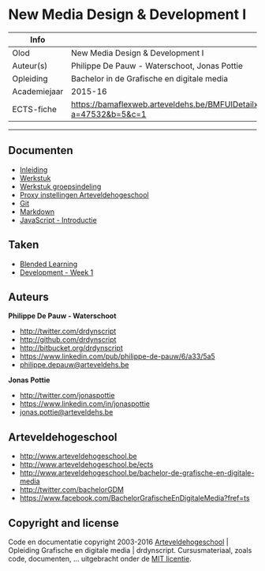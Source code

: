 New Media Design & Development I
================================

|Info|  |
|----|---|
|Olod|New Media Design & Development I|
|Auteur(s)|Philippe De Pauw - Waterschoot, Jonas Pottie|
|Opleiding|Bachelor in de Grafische en digitale media|
|Academiejaar|2015-16|
|ECTS-fiche|https://bamaflexweb.arteveldehs.be/BMFUIDetailxOLOD.aspx?a=47532&b=5&c=1|

***

Documenten
----------

* [Inleiding](docs/inleiding.md)
* [Werkstuk](docs/werkstuk.md)
* [Werkstuk groepsindeling](docs/werkstuk_groepsindeling.md)
* [Proxy instellingen Arteveldehogeschool](docs/proxysettings.md)
* [Git](docs/git.md)
* [Markdown](docs/markdown.md)
* [JavaScript - Introductie](docs/js_introduction.md)

Taken
-----
* [Blended Learning](tasks/blended_learning.md) 
* [Development - Week 1](tasks/week1.md) 

Auteurs
--------

**Philippe De Pauw - Waterschoot**

* <http://twitter.com/drdynscript>
* <http://github.com/drdynscript>
* <http://bitbucket.org/drdynscript>
* <https://www.linkedin.com/pub/philippe-de-pauw/6/a33/5a5>
* <philippe.depauw@arteveldehs.be>
	
**Jonas Pottie**

* <http://twitter.com/jonaspottie>
* <https://www.linkedin.com/in/jonaspottie>
* <jonas.pottie@arteveldehs.be>

Arteveldehogeschool
-------------------

- <http://www.arteveldehogeschool.be>
- <http://www.arteveldehogeschool.be/ects>
- <http://www.arteveldehogeschool.be/bachelor-de-grafische-en-digitale-media>
- <http://twitter.com/bachelorGDM>
- <https://www.facebook.com/BachelorGrafischeEnDigitaleMedia?fref=ts>


Copyright and license
---------------------

Code en documentatie copyright 2003-2016 [Arteveldehogeschool](http://www.arteveldehogeschool.be) | Opleiding Grafische en digitale media | drdynscript. Cursusmateriaal, zoals code, documenten, ... uitgebracht onder de [MIT licentie](LICENSE).